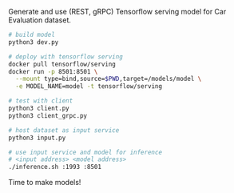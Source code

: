 Generate and use (REST, gRPC) Tensorflow serving model for Car Evaluation dataset.

```bash
# build model
python3 dev.py

# deploy with tensorflow serving
docker pull tensorflow/serving
docker run -p 8501:8501 \
  --mount type=bind,source=$PWD,target=/models/model \
  -e MODEL_NAME=model -t tensorflow/serving

# test with client
python3 client.py
python3 client_grpc.py

# host dataset as input service
python3 input.py

# use input service and model for inference
# <input address> <model address>
./inference.sh :1993 :8501
```

Time to make models!
